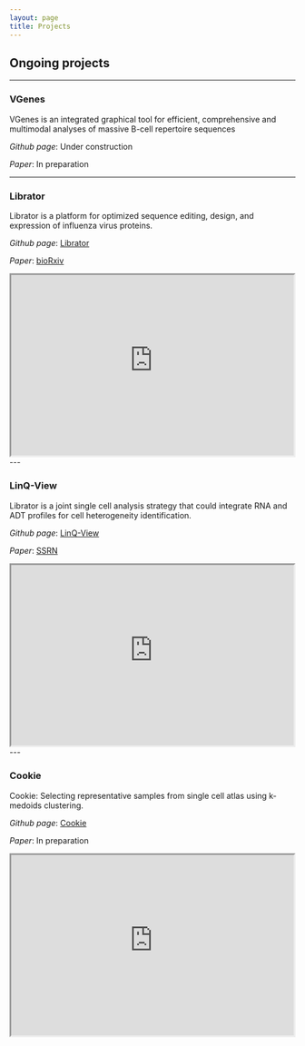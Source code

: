 ```yaml
---
layout: page
title: Projects
---
```


## Ongoing projects

---

<style type="text/css">
.web-container {
    position: relative;
    padding-bottom: 56.25%;
    padding-top: 35px;
    height: 0;
    overflow: hidden;
    border-style: inset;
}

.web-container iframe {
    position: absolute;
    top:0;
    left: 0;
    width: 100%;
    height: 100%;
}

</style>

### VGenes

VGenes is an integrated graphical tool for efficient, comprehensive and multimodal analyses of massive B-cell repertoire sequences 

*Github page*: Under construction

*Paper*:  In preparation

---

### Librator

Librator is a platform for optimized sequence editing, design, and expression of influenza virus proteins. 

*Github page*: [Librator](https://wilsonimmunologylab.github.io/Librator/)

*Paper*:  [bioRxiv](https://www.biorxiv.org/content/10.1101/2021.04.29.441999v1)


<div class="web-container">
    <iframe src="https://wilsonimmunologylab.github.io/Librator/" height="500px" width="560" allowfullscreen="" frameborder="0">
    </iframe>
</div>
---

### LinQ-View

Librator is a joint single cell analysis strategy that could integrate RNA and ADT profiles for cell heterogeneity identification.

*Github page*: [LinQ-View](https://github.com/WilsonImmunologyLab/LinQView)

*Paper*:  [SSRN](https://papers.ssrn.com/sol3/papers.cfm?abstract_id=3797273)

<div class="web-container">
    <iframe src="https://wilsonimmunologylab.github.io/LinQView/" height="500px" width="560" allowfullscreen="" frameborder="0">
    </iframe>
</div>
---

### Cookie

Cookie: Selecting representative samples from single cell atlas using k-medoids clustering.

*Github page*: [Cookie](https://wilsonimmunologylab.github.io/Cookie/)

*Paper*:  In preparation 

 <div class="web-container">
    <iframe src="https://wilsonimmunologylab.github.io/Cookie/" height="500px" width="560" allowfullscreen="" frameborder="0">
    </iframe>
</div>